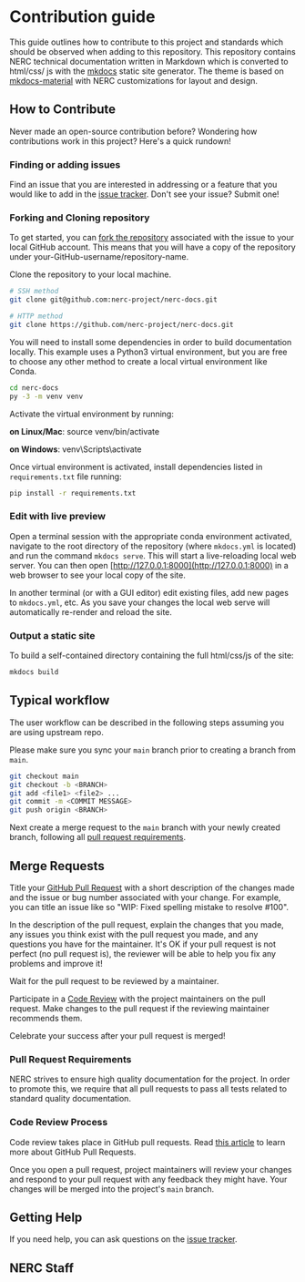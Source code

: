 # Contribution guide

This guide outlines how to contribute to this project and standards which
should be observed when adding to this repository. This repository contains
NERC technical documentation written in Markdown which is converted to html/css/
js with the [mkdocs](http://www.mkdocs.org) static site generator. The theme is
based on [mkdocs-material](https://github.com/squidfunk/mkdocs-material) with
NERC customizations for layout and design.

## How to Contribute

Never made an open-source contribution before? Wondering how contributions work
in this project? Here's a quick rundown!

### Finding or adding issues

Find an issue that you are interested in addressing or a feature that you would
like to add in the
[issue tracker](https://github.com/nerc-project/nerc-docs/issues). Don't see
your issue? Submit one!

### Forking and Cloning repository

To get started, you can
[fork the repository](https://guides.github.com/activities/forking/)
associated with the issue to your local GitHub account. This means that you
will have a copy of the repository under your-GitHub-username/repository-name.

Clone the repository to your local machine.

```sh
# SSH method
git clone git@github.com:nerc-project/nerc-docs.git

# HTTP method
git clone https://github.com/nerc-project/nerc-docs.git
```

You will need to install some dependencies in order to build documentation
locally. This example uses a Python3 virtual environment, but you are free to
choose any other method to create a local virtual environment like Conda.

```sh
cd nerc-docs
py -3 -m venv venv
```

Activate the virtual environment by running:

**on Linux/Mac**:
source venv/bin/activate

**on Windows**:
venv\Scripts\activate

Once virtual environment is activated, install dependencies listed in
`requirements.txt` file running:

```sh
pip install -r requirements.txt
```

### Edit with live preview

Open a terminal session with the appropriate conda environment activated,
navigate to the root directory of the repository (where `mkdocs.yml` is
located) and run the command `mkdocs serve`. This will start a live-reloading
local web server. You can then open
[http://127.0.0.1:8000](http://127.0.0.1:8000) in a web browser to see your
local copy of the site.

In another terminal (or with a GUI editor) edit existing files, add new pages
to `mkdocs.yml`, etc. As you save your changes the local web serve will
automatically re-render and reload the site.

### Output a static site

To build a self-contained directory containing the full html/css/js of the site:

```sh
mkdocs build
```

## Typical workflow

The user workflow can be described in the following steps assuming you are
using upstream repo.

Please make sure you sync your `main` branch prior to creating a branch from `main`.

```sh
git checkout main
git checkout -b <BRANCH>
git add <file1> <file2> ...
git commit -m <COMMIT MESSAGE>
git push origin <BRANCH>
```

Next create a merge request to the `main` branch with your newly created
branch, following all [pull request requirements](#pull-request-requirements).

## Merge Requests

Title your
[GitHub Pull Request](https://help.github.com/articles/about-pull-requests/)
with a short description of the changes made and the issue or bug number
associated with your change. For example, you can title an
issue like so "WIP: Fixed spelling mistake to resolve #100".

In the description of the pull request, explain the changes that you made, any
issues you think exist with the pull request you made, and any questions you
have for the maintainer. It's OK if your pull request is not perfect (no pull
request is), the reviewer will be able to help you fix any problems and improve it!

Wait for the pull request to be reviewed by a maintainer.

Participate in a [Code Review](#code-review-process) with the project
maintainers on the pull request. Make changes to the pull request if the
reviewing maintainer recommends them.

Celebrate your success after your pull request is merged!

### Pull Request Requirements

NERC strives to ensure high quality documentation for the project. In order to
promote this, we require that all pull requests to pass all tests related to
standard quality documentation.

### Code Review Process

Code review takes place in GitHub pull requests. Read [this
article](https://help.github.com/articles/about-pull-requests/) to learn more
about GitHub Pull Requests.

Once you open a pull request, project maintainers will review your changes and
respond to your pull request with any feedback they might have. Your changes
will be merged into the project's `main` branch.

## Getting Help

If you need help, you can ask questions on the [issue tracker](https://github.com/nerc-project/nerc-docs/issues).

## NERC Staff
